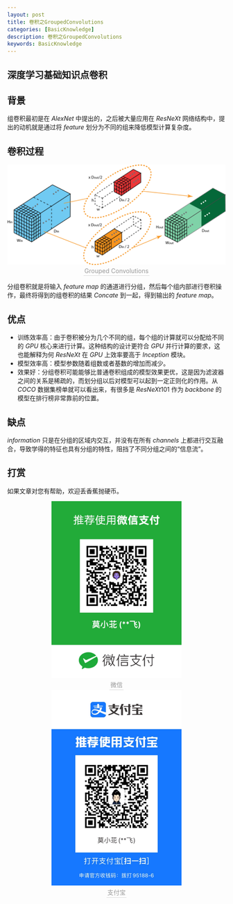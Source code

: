 ```yaml
---
layout: post
title: 卷积之GroupedConvolutions
categories: [BasicKnowledge]
description: 卷积之GroupedConvolutions
keywords: BasicKnowledge
---
```



深度学习基础知识点卷积
---


## 背景
组卷积最初是在 $AlexNet$ 中提出的，之后被大量应用在 $ResNeXt$ 网络结构中，提出的动机就是通过将 $feature$ 划分为不同的组来降低模型计算复杂度。


## 卷积过程
<center>
    <img 
    src="https://github.com/lovejing0306/Images/blob/master/DeepLearning/Skill/Convolution/GroupedConvolution.png?raw=true"
    width="520" height="" />
    <br>
    <div style="color:orange; border-bottom: 1px solid #d9d9d9;
    display: inline-block;
    color: #999;
    padding: 2px;">Grouped Convolutions</div>
</center>

分组卷积就是将输入 $feature \  map$ 的通道进行分组，然后每个组内部进行卷积操作，最终将得到的组卷积的结果 $Concate$ 到一起，得到输出的 $feature \ map$。

## 优点
* 训练效率高：由于卷积被分为几个不同的组，每个组的计算就可以分配给不同的 $GPU$ 核心来进行计算。这种结构的设计更符合 $GPU$ 并行计算的要求，这也能解释为何 $ResNeXt$ 在 $GPU$ 上效率要高于 $Inception$ 模块。
* 模型效率高：模型参数随着组数或者基数的增加而减少。
* 效果好：分组卷积可能能够比普通卷积组成的模型效果更优，这是因为滤波器之间的关系是稀疏的，而划分组以后对模型可以起到一定正则化的作用。从 $COCO$ 数据集榜单就可以看出来，有很多是 $ResNeXt101$ 作为 $backbone$ 的模型在排行榜非常靠前的位置。


## 缺点
$information$ 只是在分组的区域内交互，并没有在所有 $channels$ 上都进行交互融合，导致学得的特征也具有分组的特性，阻挡了不同分组之间的“信息流”。



## 打赏

如果文章对您有帮助，欢迎丢香蕉抛硬币。

<center>
    <img 
    src="https://github.com/lovejing0306/Images/blob/master/Reward/wechat.JPG?raw=true"
    width="300" height="" />
    <br>
    <div style="color:orange; border-bottom: 1px solid #d9d9d9;
    display: inline-block;
    color: #999;
    padding: 2px;">微信</div>
</center>

<center>
    <img 
    src="https://github.com/lovejing0306/Images/blob/master/Reward/zhifubao.JPG?raw=true"
    width="300" height="" />
    <br>
    <div style="color:orange; border-bottom: 1px solid #d9d9d9;
    display: inline-block;
    color: #999;
    padding: 2px;">支付宝</div>
</center>



<script type="text/x-mathjax-config">
  MathJax.Hub.Config({tex2jax: {inlineMath: [['$','$'], ['\\(','\\)']]}});
</script>

<script type="text/javascript" async src="https://cdnjs.cloudflare.com/ajax/libs/mathjax/2.7.4/latest.js?config=TeX-MML-AM_CHTML">
</script>